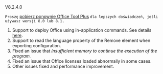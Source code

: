 V8.2.4.0

`Proszę` [pobierz ponownie Office Tool Plus](http://otp.landian.vip/) `dla lepszych doświadczeń, jeśli używasz wersji 8.0 lub 8.1.`

1. Support to deploy Office using in-application commands. See details [here](https://help.coolhub.top/others/#office-tool-plus-in-application-commands).
2. Support to read the language property of the Remove element when exporting configuration.
3. Fixed an issue that *Insufficient memory to continue the execution of the program.*
4. Fixed an issue that Office licenses loaded abnormally in some cases.
5. Other issues fixed and performance improvement.
